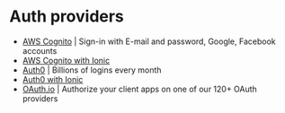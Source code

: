 # Auth providers

* [AWS Cognito](https://aws.amazon.com/cognito/) | Sign-in with E-mail and password, Google, Facebook accounts
* [AWS Cognito with Ionic](https://aws.amazon.com/blogs/mobile/user-sign-in-and-sign-up-for-ionic-mobile-apps-with-amazon-cognito/)
* [Auth0](https://auth0.com/) | Billions of logins every month
* [Auth0 with Ionic](https://auth0.com/blog/ionic-framework-how-to-get-started/)
* [OAuth.io](https://oauth.io/providers) | Authorize your client apps on one of our 120+ OAuth providers


